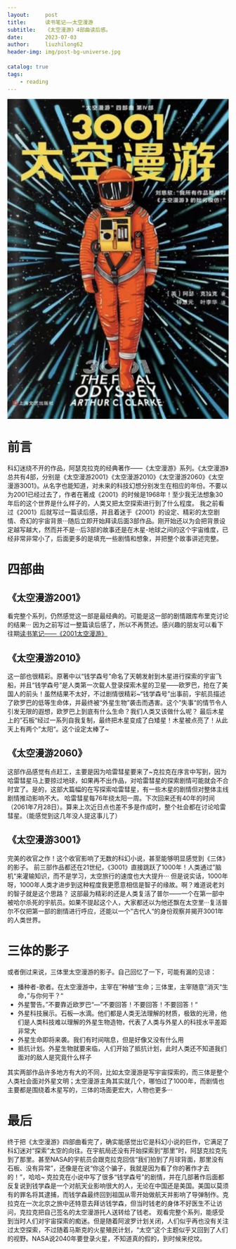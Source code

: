 ```yaml
---
layout:     post
title:      读书笔记——太空漫游
subtitle:   《太空漫游》4部曲读后感。
date:       2023-07-03
author:     liuzhilong62
header-img: img/post-bg-universe.jpg

catalog: true
tags:
    - reading
---
```


![在这里插入图片描述](/_posts/image/74d1fb2e9f9f4daf8543b6816d7a1419.png)


# 前言
科幻迷绕不开的作品，阿瑟克拉克的经典著作——《太空漫游》系列。《太空漫游》总共有4部，分别是《太空漫游2001》《太空漫游2010》《太空漫游2060》《太空漫游3001》。从名字也能知道，对未来的科技幻想分别发生在相应的年份。不要以为2001已经过去了，作者在著成《2001》的时候是1968年！至少我无法想象30年后的这个世界是什么样子的，人类又把太空探索进行到了什么程度。
我之前看过《2001》后就写过一篇读后感，并且着迷于《2001》的设定、精彩的太空剧情、奇幻的宇宙背景···随后立即开始拜读后面3部作品。刚开始还以为会把背景设定越写越大，然而并不是···后3部的故事还是在木星-地球之间的这个宇宙维度，已经非常非常小了，后面更多的是填充一些剧情和想象，并把整个故事讲述完整。
# 四部曲
## 《太空漫游2001》
看完整个系列，仍然感觉这一部是最经典的。可能是这一部的剧情跟库布里克讨论的结果···
因为之前写过一整篇读后感了，所以不再赘述。感兴趣的朋友可以看下往期[读书笔记——《2001太空漫游》](https://mp.csdn.net/mp_blog/creation/editor/130515764)
## 《太空漫游2010》
这一部也很精彩。原著中以“钱学森号”命名了天朝发射到木星进行探索的宇宙飞船，并且“钱学森号”是人类第一次载人登录探索木星的卫星——欧罗巴，抢在了美国人的前头！虽然结果不太好，不过剧情很精彩~“钱学森号”出事前，宇航员描述了欧罗巴的低等生命体，并最终被“外星生物”袭击而遇害。这个”失事“的情节令人引发无限的遐想，欧罗巴上到底有什么生命？我们人类又该做什么呢？
最后木星上的”石板“经过一系列自我复制，最终把木星变成了白矮星！木星被点亮了！从此天上有两个”太阳“。这个设定太棒了~
## 《太空漫游2060》
这部作品感觉有点赶工，主要是因为哈雷彗星要来了~克拉克在序言中写到，因为哈雷彗星马上要掠过地球，如果再不出作品，对哈雷彗星的探索剧情可能就会不合时宜了。是的，这部大篇幅的在写探索哈雷彗星，有一些木星的剧情但对整体主线剧情推动影响不大。
哈雷彗星每76年绕太阳一周。下次回来还有40年的时间（2061年7月28日）。算来上次近日点也差不多是作成时，整个社会都在讨论哈雷彗星。（能感觉到这几年没人提这事儿了）
## 《太空漫游3001》
完美的收官之作！这个收官影响了无数的科幻小说，甚至能够明显感觉到《三体》的影子。
前三部作品都还在21世纪，《3001》直接跳跃了1000年！人类通过”脑机“来灌输知识，而不是学习，太空旅行的速度也大大提升···
但是说实话，1000年呀，1000年人类才进步到这种程度我更愿意相信是智子的缘故。啊？难道说老刘的智子就是这个思路？
这部最为精彩的还是人类复活了普尔——一个在第一部中被哈尔杀死的宇航员。如果不提起这个人，大家都还以为他还飘在太空里···复活普尔不仅把第一部的剧情进行呼应，还能以一个”古代人“的身份观察并揭开3001年的人类世界。
# 三体的影子
或者倒过来说，三体里太空漫游的影子。自己回忆了一下，可能有漏的见谅：
 - 播种者-歌者。在太空漫游中，主宰在”种植“生命；三体里，主宰随意”消灭“生命，”与你何干？“
 - 外星警告。”不要靠近欧罗巴“—”不要回答！不要回答！不要回答！“
 - 外星科技展示。石板—水滴。他们都是人类无法理解的材质，极致的光滑，他们是人类科技难以理解的外星生物造物，代表了人类与外星人的科技水平差距非常大
 - 外星生命即将来袭。我们有时间喘息，但是好像又没有什么用
 - 抵抗计划。外星生物就要来临，人们开始了抵抗计划，此时人类还不知道我们面对的敌人是究竟什么样子

其实两部作品许多地方有大的不同，比如太空漫游是写宇宙探索的，而三体是整个人类社会面对外星文明；太空漫游主角其实就几个，哪怕过了1000年，而剧情也主要都是围绕着木星写的，三体的场面更宏大，人物也更多···
# 最后
终于把《太空漫游》四部曲看完了，确实能感觉出它是科幻小说的巨作，它满足了科幻迷对“探索”太空的向往。在宇航局还没有开始探索到“那里”时，阿瑟克拉克先到了那里。甚至NASA的宇航员会跟克拉克回信“我们拍到了月球背面，那里没有石板、没有异常”，还像是在说“你这个骗子，我就是因为看了你的著作才去的！”，哈哈~
克拉克在小说中写了很多“钱学森号”的剧情，并在几部著作后面都反复说到钱学森是一个对航天业影响很大的人，无论在中国还是美国。美国以莫须有的罪名将其逮捕，而钱学森最终回到祖国从零开始做航天并影响了导弹制作。克拉克在一次北京之旅中还特意去拜访钱学森，但当时钱老的身体不好医生不让访问，克拉克把自己签名的太空漫游托人送转给了钱老。
观看完整个系列，能感受到当时人们对宇宙探索的痴迷。但是随着阿波罗计划关闭，人们似乎再也没有关注过太空探索，不过随着马斯克的火星殖民计划，“太空”这个主题似乎又回到了人们的视野。NASA说2040年要登录火星，不知道真的假的，到时候来挖坟。
